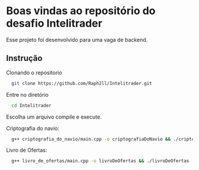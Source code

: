 # Boas vindas ao repositório do desafio Intelitrader

Esse projeto foi desenvolvido para uma vaga de backend.

## Instrução

Clonando o repositorio

```bash
  git clone https://github.com/Raph2ll/Intelitrader.git
```

Entre no diretório

```bash
  cd Intelitrader
```

Escolha um arquivo compile e execute.

Criptografia do navio:

```bash
  g++ criptografia_do_navio/main.cpp -o criptografiaDoNavio && ./criptografiaDoNavio
```

Livro de Ofertas:

```bash
  g++ livro_de_ofertas/main.cpp -o livroDeOfertas && ./livroDeOfertas
```
